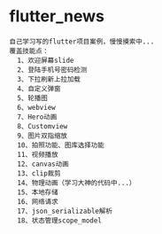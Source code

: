 # flutter_news
    自己学习写的flutter项目案例，慢慢摸索中...
    覆盖技能点：
      1、欢迎屏幕slide
      2、登陆手机号密码检测
      3、下拉刷新上拉加载
      4、自定义弹窗
      5、轮播图
      6、webview
      7、Hero动画
      8、Customview
      9、图片双指缩放
      10、拍照功能、图库选择功能
      11、视频播放
      12、canvas动画
      13、clip裁剪
      14、物理动画（学习大神的代码中...）
      15、本地存储
      16、网络请求
      17、json_serializable解析
      18、状态管理scope_model
    
